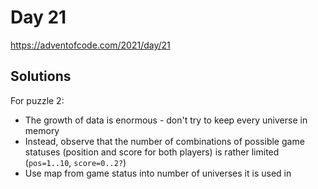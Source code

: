 # Day 21

https://adventofcode.com/2021/day/21

## Solutions

For puzzle 2:
* The growth of data is enormous - don't try to keep every universe in memory
* Instead, observe that the number of combinations of possible game statuses
  (position and score for both players) is rather limited (`pos=1..10`, `score=0..2?`)
* Use map from game status into number of universes it is used in

